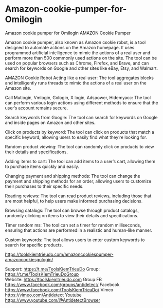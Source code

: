 # Amazon-cookie-pumper-for-Omilogin
Amazon cookie pumper for Omilogin
AMAZON Cookie Pumper

Amazon cookie pumper, also known as Amazon cookie robot, is a tool designed to automate actions on the Amazon homepage. It uses programmed artificial intelligence to mimic the actions of a real user and perform more than 500 commonly used actions on the site. The tool can be used on popular browsers such as Chrome, Firefox, and Brave, and can search for keywords on Google and other sites like eBay, Etsy, and Walmart.


AMAZON Cookie Robot
Acting like a real user: The tool aggregates blocks and intelligently runs threads to mimic the actions of a real user on the Amazon site.

Call Mutiogin, Vmlogin, Gologin, X login, Adspower, Hidemyacc: The tool can perform various login actions using different methods to ensure that the user’s account remains secure.

Search keywords from Google: The tool can search for keywords on Google and inside pages on Amazon and other sites.

Click on products by keyword: The tool can click on products that match a specific keyword, allowing users to easily find what they’re looking for.

Random product viewing: The tool can randomly click on products to view their details and specifications.

Adding items to cart: The tool can add items to a user’s cart, allowing them to purchase items quickly and easily.

Changing payment and shipping methods: The tool can change the payment and shipping methods for an order, allowing users to customize their purchases to their specific needs.


Reading reviews: The tool can read product reviews, including those that are most helpful, to help users make informed purchasing decisions.

Browsing catalogs: The tool can browse through product catalogs, randomly clicking on items to view their details and specifications.

Timer random ms: The tool can set a timer for random milliseconds, ensuring that actions are performed in a realistic and human-like manner.

Custom keywords: The tool allows users to enter custom keywords to search for specific products.

https://toolskiemtrieudo.com/amazoncookiespumper-amazoncookiesgologin/

Support: https://t.me/ToolsKiemTrieuDo
Group: https://t.me/ToolsKiemTrieuDoGroup   
Website: https://toolskiemtrieudo.com
Group FB https://www.facebook.com/groups/antidetect/
Facebook https://www.facebook.com/ToolsKiemTrieuDo/
Vimeo https://vimeo.com/Antidetect
Youtube https://www.youtube.com/@AntidetectBrowser

